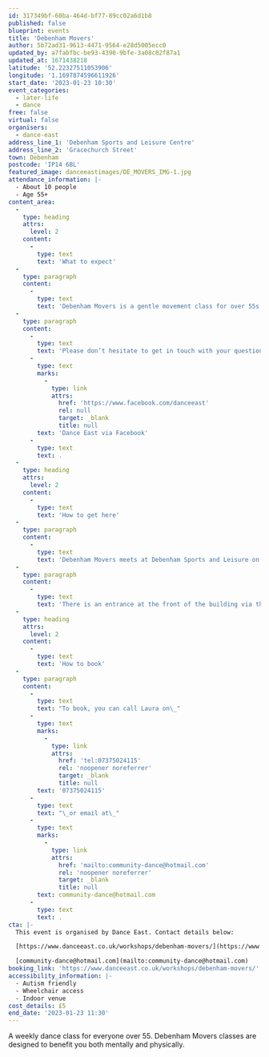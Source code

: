 ```yaml
---
id: 317349bf-60ba-464d-bf77-89cc02a6d1b8
published: false
blueprint: events
title: 'Debenham Movers'
author: 5b72ad31-9613-4471-9564-e28d5005ecc0
updated_by: a7fabfbc-be93-4390-9bfe-3a08c02f87a1
updated_at: 1671438218
latitude: '52.22327511053906'
longitude: '1.1697874596611926'
start_date: '2023-01-23 10:30'
event_categories:
  - later-life
  - dance
free: false
virtual: false
organisers:
  - dance-east
address_line_1: 'Debenham Sports and Leisure Centre'
address_line_2: 'Gracechurch Street'
town: Debenham
postcode: 'IP14 6BL'
featured_image: danceeastimages/DE_MOVERS_IMG-1.jpg
attendance_information: |-
  - About 10 people
  - Age 55+
content_area:
  -
    type: heading
    attrs:
      level: 2
    content:
      -
        type: text
        text: 'What to expect'
  -
    type: paragraph
    content:
      -
        type: text
        text: 'Debenham Movers is a gentle movement class for over 55s. Held every Tuesday, 10.00am – 11.00am at Debenham Community Centre. The session is led by experienced dance artists, where you will explore a range of taught and improvisational exercises to get your body moving, have a chance to socialise, and – most importantly – have fun! Tea and biscuits are also included! '
  -
    type: paragraph
    content:
      -
        type: text
        text: 'Please don’t hesitate to get in touch with your questions about DanceEast''s Movers classes via our Facebook page: '
      -
        type: text
        marks:
          -
            type: link
            attrs:
              href: 'https://www.facebook.com/danceeast'
              rel: null
              target: _blank
              title: null
        text: 'Dance East via Facebook'
      -
        type: text
        text: .
  -
    type: heading
    attrs:
      level: 2
    content:
      -
        type: text
        text: 'How to get here'
  -
    type: paragraph
    content:
      -
        type: text
        text: 'Debenham Movers meets at Debenham Sports and Leisure on Gracechurch Street in Debenham, IP14 6BL.'
  -
    type: paragraph
    content:
      -
        type: text
        text: 'There is an entrance at the front of the building via the carpark, this entrance uses sliding doors for those that have accessibility needs. '
  -
    type: heading
    attrs:
      level: 2
    content:
      -
        type: text
        text: 'How to book'
  -
    type: paragraph
    content:
      -
        type: text
        text: "To book, you can call Laura on\_"
      -
        type: text
        marks:
          -
            type: link
            attrs:
              href: 'tel:07375024115'
              rel: 'noopener noreferrer'
              target: _blank
              title: null
        text: '07375024115'
      -
        type: text
        text: "\_or email at\_"
      -
        type: text
        marks:
          -
            type: link
            attrs:
              href: 'mailto:community-dance@hotmail.com'
              rel: 'noopener noreferrer'
              target: _blank
              title: null
        text: community-dance@hotmail.com
      -
        type: text
        text: .
cta: |-
  This event is organised by Dance East. Contact details below:

  [https://www.danceeast.co.uk/workshops/debenham-movers/](https://www.danceeast.co.uk/workshops/debenham-movers/)

  [community-dance@hotmail.com](mailto:community-dance@hotmail.com)
booking_link: 'https://www.danceeast.co.uk/workshops/debenham-movers/'
accessibility_information: |-
  - Autism friendly
  - Wheelchair access
  - Indoor venue
cost_details: £5
end_date: '2023-01-23 11:30'
---
```

A weekly dance class for everyone over 55. Debenham Movers classes are designed to benefit you both mentally and physically.
